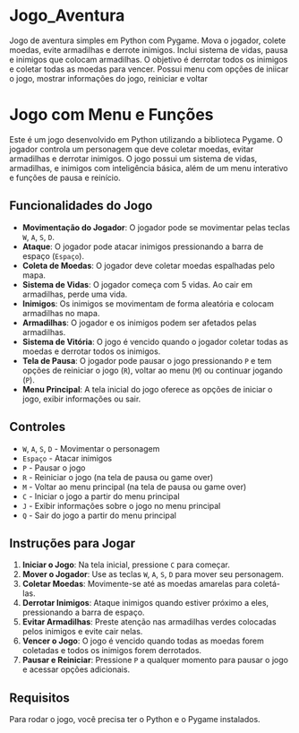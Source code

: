 # Jogo_Aventura

Jogo de aventura simples em Python com Pygame. Mova o jogador, colete moedas, evite armadilhas e derrote inimigos. Inclui sistema de vidas, pausa e inimigos que colocam armadilhas. O objetivo é derrotar todos os inimigos e coletar todas as moedas para vencer. Possui menu com opções de iniicar o jogo, mostrar informações do jogo, reiniciar e voltar


# Jogo com Menu e Funções

Este é um jogo desenvolvido em Python utilizando a biblioteca Pygame. O jogador controla um personagem que deve coletar moedas, evitar armadilhas e derrotar inimigos. O jogo possui um sistema de vidas, armadilhas, e inimigos com inteligência básica, além de um menu interativo e funções de pausa e reinício.

## Funcionalidades do Jogo

- **Movimentação do Jogador**: O jogador pode se movimentar pelas teclas `W`, `A`, `S`, `D`.
- **Ataque**: O jogador pode atacar inimigos pressionando a barra de espaço (`Espaço`).
- **Coleta de Moedas**: O jogador deve coletar moedas espalhadas pelo mapa.
- **Sistema de Vidas**: O jogador começa com 5 vidas. Ao cair em armadilhas, perde uma vida.
- **Inimigos**: Os inimigos se movimentam de forma aleatória e colocam armadilhas no mapa.
- **Armadilhas**: O jogador e os inimigos podem ser afetados pelas armadilhas.
- **Sistema de Vitória**: O jogo é vencido quando o jogador coletar todas as moedas e derrotar todos os inimigos.
- **Tela de Pausa**: O jogador pode pausar o jogo pressionando `P` e tem opções de reiniciar o jogo (`R`), voltar ao menu (`M`) ou continuar jogando (`P`).
- **Menu Principal**: A tela inicial do jogo oferece as opções de iniciar o jogo, exibir informações ou sair.

## Controles

- `W`, `A`, `S`, `D` - Movimentar o personagem
- `Espaço` - Atacar inimigos
- `P` - Pausar o jogo
- `R` - Reiniciar o jogo (na tela de pausa ou game over)
- `M` - Voltar ao menu principal (na tela de pausa ou game over)
- `C` - Iniciar o jogo a partir do menu principal
- `J` - Exibir informações sobre o jogo no menu principal
- `Q` - Sair do jogo a partir do menu principal

## Instruções para Jogar

1. **Iniciar o Jogo**: Na tela inicial, pressione `C` para começar.
2. **Mover o Jogador**: Use as teclas `W`, `A`, `S`, `D` para mover seu personagem.
3. **Coletar Moedas**: Movimente-se até as moedas amarelas para coletá-las.
4. **Derrotar Inimigos**: Ataque inimigos quando estiver próximo a eles, pressionando a barra de espaço.
5. **Evitar Armadilhas**: Preste atenção nas armadilhas verdes colocadas pelos inimigos e evite cair nelas.
6. **Vencer o Jogo**: O jogo é vencido quando todas as moedas forem coletadas e todos os inimigos forem derrotados.
7. **Pausar e Reiniciar**: Pressione `P` a qualquer momento para pausar o jogo e acessar opções adicionais.

## Requisitos

Para rodar o jogo, você precisa ter o Python e o Pygame instalados.
